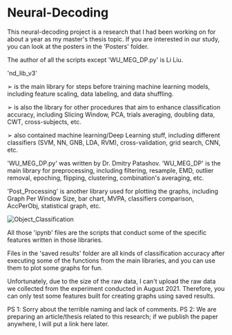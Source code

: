 # Neural-Decoding

This neural-decoding project is a research that I had been working on for about a year as my master's thesis topic. If you are interested in our study, you can look at the posters in the 'Posters' folder.

The author of all the scripts except 'WU_MEG_DP.py' is Li Liu.

'nd_lib_v3'

➢ is the main library for steps before training machine learning models, 
including feature scaling, data labeling, and data shuffling. 

➢ is also the library for other procedures that aim to enhance 
classification accuracy, including Slicing Window, PCA, trials 
averaging, doubling data, CWT, cross-subjects, etc.

➢ also contained machine learning/Deep Learning stuff, including different classifiers 
(SVM, NN, GNB, LDA, RVM), cross-validation, grid search, CNN, etc.

'WU_MEG_DP.py' was written by Dr. Dmitry Patashov.
'WU_MEG_DP' is the main library for preprocessing, including 
filtering, resample, EMD, outlier removal, epoching, flipping, 
clustering, combination's averaging, etc.

'Post_Processing' is another library used for plotting the graphs, 
including Graph Per Window Size, bar chart, MVPA, classifiers 
comparison, AccPerObj, statistical graph, etc.

![Object_Classification](https://user-images.githubusercontent.com/73594399/204471918-e019126f-d072-451f-8681-46e18023b68e.png)

All those 'ipynb' files are the scripts that conduct some of the specific features written in those libraries. 

Files in the 'saved results' folder are all kinds of classification accuracy after executing some of the functions from the main libraries, and you can use them to plot some graphs for fun.

Unfortunately, due to the size of the raw data, I can't upload the raw data we collected from the experiment conducted in August 2021. Therefore, you can only test some features built for creating graphs using saved results.

PS 1: Sorry about the terrible naming and lack of comments. 
PS 2: We are preparing an article/thesis related to this research; if we publish the paper anywhere, I will put a link here later.
